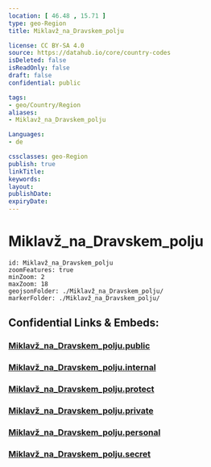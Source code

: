 ```yaml
---
location: [ 46.48 , 15.71 ] 
type: geo-Region
title: Miklavž_na_Dravskem_polju

license: CC BY-SA 4.0
source: https://datahub.io/core/country-codes
isDeleted: false
isReadOnly: false
draft: false
confidential: public

tags:
- geo/Country/Region
aliases:
- Miklavž_na_Dravskem_polju

Languages:
- de

cssclasses: geo-Region
publish: true
linkTitle: 
keywords: 
layout: 
publishDate: 
expiryDate: 
---
```


# Miklavž_na_Dravskem_polju

```leaflet
id: Miklavž_na_Dravskem_polju
zoomFeatures: true 
minZoom: 2 
maxZoom: 18
geojsonFolder: ./Miklavž_na_Dravskem_polju/
markerFolder: ./Miklavž_na_Dravskem_polju/
```


## Confidential Links & Embeds: 

### [Miklavž_na_Dravskem_polju.public](/_public/\Earth\Continent\Europe\Europe~Central\Slovenia\Regions~Slovenia\Podravska\counties~PodravskaMiklavž_na_Dravskem_polju.public.md) 

### [Miklavž_na_Dravskem_polju.internal](/_internal/\Earth\Continent\Europe\Europe~Central\Slovenia\Regions~Slovenia\Podravska\counties~PodravskaMiklavž_na_Dravskem_polju.internal.md) 

### [Miklavž_na_Dravskem_polju.protect](/_protect/\Earth\Continent\Europe\Europe~Central\Slovenia\Regions~Slovenia\Podravska\counties~PodravskaMiklavž_na_Dravskem_polju.protect.md) 

### [Miklavž_na_Dravskem_polju.private](/_private/\Earth\Continent\Europe\Europe~Central\Slovenia\Regions~Slovenia\Podravska\counties~PodravskaMiklavž_na_Dravskem_polju.private.md) 

### [Miklavž_na_Dravskem_polju.personal](/_personal/\Earth\Continent\Europe\Europe~Central\Slovenia\Regions~Slovenia\Podravska\counties~PodravskaMiklavž_na_Dravskem_polju.personal.md) 

### [Miklavž_na_Dravskem_polju.secret](/_secret/\Earth\Continent\Europe\Europe~Central\Slovenia\Regions~Slovenia\Podravska\counties~PodravskaMiklavž_na_Dravskem_polju.secret.md)

